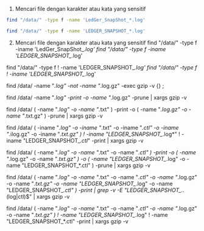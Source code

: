 1. Mencari file dengan karakter atau kata yang sensitif
```bash
find "/data/" -type f -name 'LedGer_SnapShot_*.log'
```
```bash
find "/data/" -type f -name 'LEDGER_SNAPSHOT_*.log'
```
2. Mencari file dengan karakter atau kata yang sensitif
find "/data/" -type f -iname 'LedGer_SnapShot_*.log'
find "/data/" -type f -iname 'LEDGER_SNAPSHOT_*.log'


find "/data/" -type f ! -name 'LEDGER_SNAPSHOT_*.log'
find "/data/" -type f ! -iname 'LEDGER_SNAPSHOT_*.log'

find /data/ -name "*.log" -not -name "*.log.gz" -exec gzip -v {} \;

find /data/ -name "*.log" -print -o -name "*.log.gz" -prune | xargs gzip -v

find /data/ \( -name "*.log" -o -name "*.txt" \) -print -o \( -name "*.log.gz" -o -name "*.txt.gz" \) -prune | xargs gzip -v

find /data/ \( -iname "*.log" -o -iname "*.txt" -o -iname "*.ctl" -o -iname "*.ilog.gz" -o -iname "*.txt.gz" \) ! -iname "LEDGER_SNAPSHOT_*.log*" ! -iname "LEDGER_SNAPSHOT_*.ctl*" -print | xargs gzip -v

find /data/ \( -name "*.log" -o -name "*.txt" -o -name "*.ctl" \) -print -o \( -name "*.log.gz" -o -name "*.txt.gz" \) -o \( -name "LEDGER_SNAPSHOT_*.log" -o -name "LEDGER_SNAPSHOT_*.ctl" \) -prune | xargs gzip -v

find /data/ \( -name "*.log" -o -name "*.txt" -o -name "*.ctl" -o -name "*.log.gz" -o -name "*.txt.gz" -o -name "LEDGER_SNAPSHOT_*.log" -o -name "LEDGER_SNAPSHOT_*.ctl" \) -print | grep -v -E "LEDGER_SNAPSHOT_.*\.(log|ctl)$" | xargs gzip -v

find /data/ \( -name "*.log" -o -name "*.txt" -o -name "*.ctl" -o -name "*.log.gz" -o -name "*.txt.gz" \) ! -name "LEDGER_SNAPSHOT_*.log" ! -name "LEDGER_SNAPSHOT_*.ctl" -print | xargs gzip -v


